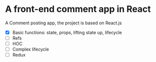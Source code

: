 # A front-end comment app in React

A Comment posting app, the project is based on React.js

- [x] Basic functions: state, props, lifting state up, lifecycle
- [ ] Refs
- [ ] HOC
- [ ] Complex lifecycle
- [ ] Redux